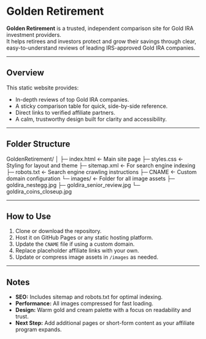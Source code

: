 # Golden Retirement

**Golden Retirement** is a trusted, independent comparison site for Gold IRA investment providers.  
It helps retirees and investors protect and grow their savings through clear, easy-to-understand reviews of leading IRS-approved Gold IRA companies.

---

## Overview
This static website provides:

- In-depth reviews of top Gold IRA companies.
- A sticky comparison table for quick, side-by-side reference.
- Direct links to verified affiliate partners.
- A calm, trustworthy design built for clarity and accessibility.

---

## Folder Structure
GoldenRetirement/
│
├─ index.html ← Main site page
├─ styles.css ← Styling for layout and theme
├─ sitemap.xml ← For search engine indexing
├─ robots.txt ← Search engine crawling instructions
├─ CNAME ← Custom domain configuration
└─ images/ ← Folder for all image assets
├─ goldira_nestegg.jpg
├─ goldira_senior_review.jpg
└─ goldira_coins_closeup.jpg


---

## How to Use
1. Clone or download the repository.
2. Host it on GitHub Pages or any static hosting platform.
3. Update the `CNAME` file if using a custom domain.
4. Replace placeholder affiliate links with your own.
5. Update or compress image assets in `/images` as needed.

---

## Notes
- **SEO:** Includes sitemap and robots.txt for optimal indexing.
- **Performance:** All images compressed for fast loading.
- **Design:** Warm gold and cream palette with a focus on readability and trust.
- **Next Step:** Add additional pages or short-form content as your affiliate program expands.

